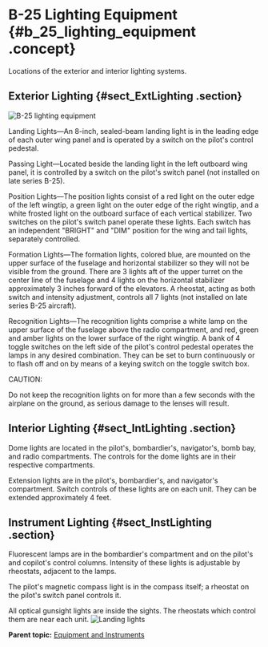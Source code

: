 # B-25 Lighting Equipment {#b_25_lighting_equipment .concept}

Locations of the exterior and interior lighting systems.

## Exterior Lighting {#sect_ExtLighting .section}

 ![B-25 lighting equipment](../images/lighting_equipment.png) 

Landing Lights—An 8-inch, sealed-beam landing light is in the leading edge of each outer wing panel and is operated by a switch on the pilot's control pedestal.

Passing Light—Located beside the landing light in the left outboard wing panel, it is controlled by a switch on the pilot's switch panel \(not installed on late series B-25\).

Position Lights—The position lights consist of a red light on the outer edge of the left wingtip, a green light on the outer edge of the right wingtip, and a white frosted light on the outboard surface of each vertical stabilizer. Two switches on the pilot's switch panel operate these lights. Each switch has an independent "BRIGHT" and "DIM" position for the wing and tail lights, separately controlled.

Formation Lights—The formation lights, colored blue, are mounted on the upper surface of the fuselage and horizontal stabilizer so they will not be visible from the ground. There are 3 lights aft of the upper turret on the center line of the fuselage and 4 lights on the horizontal stabilizer approximately 3 inches forward of the elevators. A rheostat, acting as both switch and intensity adjustment, controls all 7 lights \(not installed on late series B-25 aircraft\).

Recognition Lights—The recognition lights comprise a white lamp on the upper surface of the fuselage above the radio compartment, and red, green and amber lights on the lower surface of the right wingtip. A bank of 4 toggle switches on the left side of the pilot's control pedestal operates the lamps in any desired combination. They can be set to burn continuously or to flash off and on by means of a keying switch on the toggle switch box.

CAUTION:

Do not keep the recognition lights on for more than a few seconds with the airplane on the ground, as serious damage to the lenses will result.

## Interior Lighting {#sect_IntLighting .section}

Dome lights are located in the pilot's, bombardier's, navigator's, bomb bay, and radio compartments. The controls for the dome lights are in their respective compartments.

Extension lights are in the pilot's, bombardier's, and navigator's compartment. Switch controls of these lights are on each unit. They can be extended approximately 4 feet.

## Instrument Lighting {#sect_InstLighting .section}

Fluorescent lamps are in the bombardier's compartment and on the pilot's and copilot's control columns. Intensity of these lights is adjustable by rheostats, adjacent to the lamps.

The pilot's magnetic compass light is in the compass itself; a rheostat on the pilot's switch panel controls it.

All optical gunsight lights are inside the sights. The rheostats which control them are near each unit. ![Landing lights](../images/landing_lights.png)

**Parent topic:** [Equipment and Instruments](../topics/equipment_and_instruments.md)

